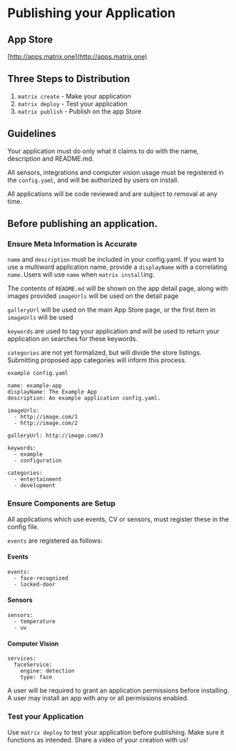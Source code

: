 # Publishing your Application

## App Store
[http://apps.matrix.one](http://apps.matrix.one)

## Three Steps to Distribution

1. `matrix create` - Make your application
1. `matrix deploy` - Test your application
1. `matrix publish` - Publish on the app Store

## Guidelines
Your application must do only what it claims to do with the name, description and README.md.

All sensors, integrations and computer vision usage must be registered in the `config.yaml`, and will be authorized by users on install.

All applications will be code reviewed and are subject to removal at any time.

## Before publishing an application.

### Ensure Meta Information is Accurate
`name` and `description` must be included in your config.yaml. If you want to use a multiword application name, provide a `displayName` with a correlating `name`. Users will use `name` when `matrix install`ing.

The contents of `README.md` will be shown on the app detail page, along with images provided
`imageUrls` will be used on the detail page

`galleryUrl` will be used on the main App Store page, or the first item in `imageUrls` will be used

`keywords` are used to tag your application and will be used to return your application on searches for these keywords.

`categories` are not yet formalized, but will divide the store listings. Submitting proposed app categories will inform this process.
```
example config.yaml

name: example-app
displayName: The Example App
description: An example application config.yaml.

imageUrls:
  - http://image.com/1
  - http://image.com/2

galleryUrl: http://image.com/3

keywords:
  - example
  - configuration

categories:
  - entertainment
  - development
```

### Ensure Components are Setup
All applications which use events, CV or sensors, must register these in the config file.

`events` are registered as follows:

#### Events
```
events:
  - face-recognized
  - locked-door
```

#### Sensors
```
sensors:
  - temperature
  - uv
```

#### Computer Vision
```
services:
  faceService:
    engine: detection
    type: face
```

A user will be required to grant an application permissions before installing. A user may install an app with any or all permissions enabled.

### Test your Application

Use `matrix deploy` to test your application before publishing. Make sure it functions as intended. Share a video of your creation with us!
